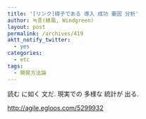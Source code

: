 ```yaml
---
title: '[リンク]碍子である 導入 成功 要因 分析'
author: 녹풍(綠風, Windgreen)
layout: post
permalink: /archives/419
aktt_notify_twitter:
  - yes
categories:
  - etc
tags:
  - 開発方法論
---
```

読む に如く 文だ. 現実での 多様な 統計が 出る.

<u><font color="#810081"><a target="_top" href="http://agile.egloos.com/5299932">http://agile.egloos.com/5299932</a></font></u>